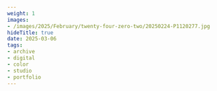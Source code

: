 ```yaml
---
weight: 1
images:
- /images/2025/February/twenty-four-zero-two/20250224-P1120277.jpg
hideTitle: true
date: 2025-03-06
tags:
- archive
- digital
- color
- studio
- portfolio
---
```


